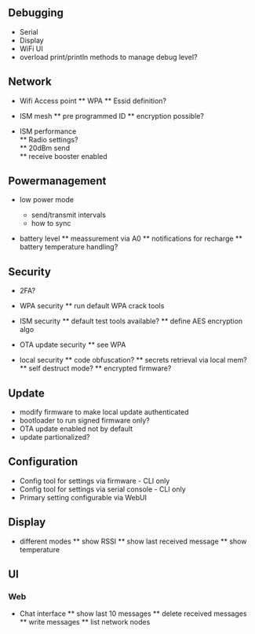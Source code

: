 ## Debugging
* Serial
* Display
* WiFi UI
* overload print/println methods to manage debug level?

## Network
* Wifi Access point
** WPA
** Essid definition?

* ISM mesh
** pre programmed ID
** encryption possible?

* ISM performance  
** Radio settings?  
** 20dBm send  
** receive booster enabled  

## Powermanagement
* low power mode
  * send/transmit intervals
  * how to sync

* battery level
** meassurement via A0
** notifications for recharge
** battery temperature handling?

## Security
* 2FA?

* WPA security
** run default WPA crack tools

* ISM security
** default test tools available?
** define AES encryption algo

* OTA update security
** see WPA

* local security
** code obfuscation?
** secrets retrieval via local mem?
** self destruct mode?
** encrypted firmware?

## Update
* modify firmware to make local update authenticated
* bootloader to run signed firmware only?
* OTA update enabled not by default
* update partionalized?

## Configuration
* Config tool for settings via firmware - CLI only
* Config tool for settings via serial console - CLI only
* Primary setting configurable via WebUI

## Display
* different modes
** show RSSI
** show last received message
** show temperature

## UI
### Web

* Chat interface
** show last 10 messages
** delete received messages
** write messages
** list network nodes


